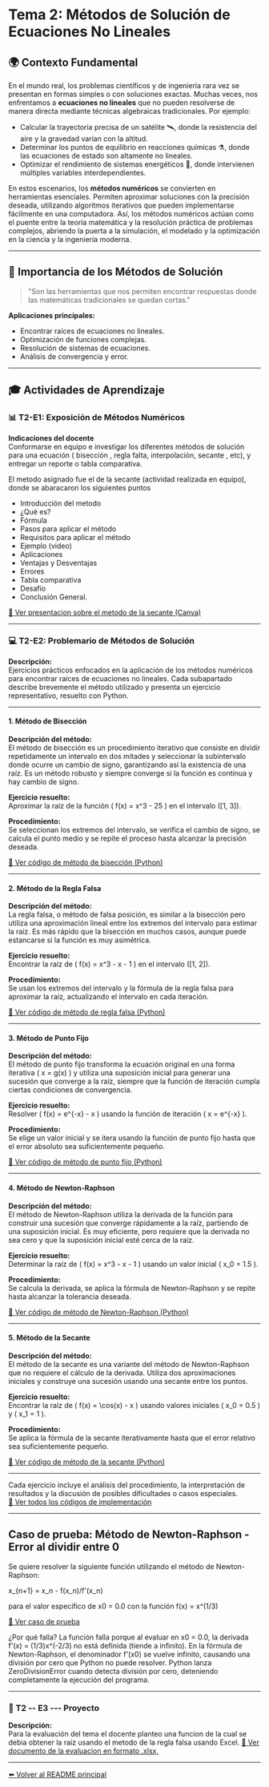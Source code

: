 # Tema 2: Métodos de Solución de Ecuaciones No Lineales

## 🌍 Contexto Fundamental

En el mundo real, los problemas científicos y de ingeniería rara vez se presentan en formas simples o con soluciones exactas. Muchas veces, nos enfrentamos a **ecuaciones no lineales** que no pueden resolverse de manera directa mediante técnicas algebraicas tradicionales. Por ejemplo:

- Calcular la trayectoria precisa de un satélite 🛰️, donde la resistencia del aire y la gravedad varían con la altitud.
- Determinar los puntos de equilibrio en reacciones químicas ⚗️, donde las ecuaciones de estado son altamente no lineales.
- Optimizar el rendimiento de sistemas energéticos 🔋, donde intervienen múltiples variables interdependientes.

En estos escenarios, los **métodos numéricos** se convierten en herramientas esenciales. Permiten aproximar soluciones con la precisión deseada, utilizando algoritmos iterativos que pueden implementarse fácilmente en una computadora. Así, los métodos numéricos actúan como el puente entre la teoría matemática y la resolución práctica de problemas complejos, abriendo la puerta a la simulación, el modelado y la optimización en la ciencia y la ingeniería moderna.

---

## 📌 Importancia de los Métodos de Solución

> "Son las herramientas que nos permiten encontrar respuestas donde las matemáticas tradicionales se quedan cortas."

**Aplicaciones principales:**
- Encontrar raíces de ecuaciones no lineales.
- Optimización de funciones complejas.
- Resolución de sistemas de ecuaciones.
- Análisis de convergencia y error.

---

## 🎓 Actividades de Aprendizaje

### 📊 T2-E1: Exposición de Métodos Numéricos

**Indicaciones del docente**  
Conformarse en equipo e investigar los diferentes métodos de solución para una ecuación ( bisección , regla falta, interpolación, secante , etc), y entregar un reporte o tabla comparativa.

El metodo asignado fue el de la secante (actividad realizada en equipo), donde se abaracaron los siguientes puntos 


- Introducción del metodo
- ¿Qué es?
- Fórmula
- Pasos para aplicar el método
- Requisitos para aplicar el método
- Ejemplo (video)
- Aplicaciones
- Ventajas y Desventajas
- Errores
- Tabla comparativa
- Desafío
- Conclusión General.

[🔗 Ver presentacion sobre el metodo de la secante (Canva)](https://www.canva.com/design/DAGe18Zxr5k/NBIKlX_VZRux4u_mbS9y4A/edit?utm_content=DAGe18Zxr5k&utm_campaign=designshare&utm_medium=link2&utm_source=sharebutton)

---

### 💻 T2-E2: Problemario de Métodos de Solución

**Descripción:**  
Ejercicios prácticos enfocados en la aplicación de los métodos numéricos para encontrar raíces de ecuaciones no lineales. Cada subapartado describe brevemente el método utilizado y presenta un ejercicio representativo, resuelto con Python.

---

#### 1. Método de Bisección

**Descripción del método:**  
El método de bisección es un procedimiento iterativo que consiste en dividir repetidamente un intervalo en dos mitades y seleccionar la subintervalo donde ocurre un cambio de signo, garantizando así la existencia de una raíz. Es un método robusto y siempre converge si la función es continua y hay cambio de signo.

**Ejercicio resuelto:**  
Aproximar la raíz de la función \( f(x) = x^3 - 25 \) en el intervalo \([1, 3]\).

**Procedimiento:**  
Se seleccionan los extremos del intervalo, se verifica el cambio de signo, se calcula el punto medio y se repite el proceso hasta alcanzar la precisión deseada.



[🔗 Ver código de método de bisección (Python)](https://github.com/IvanPedroSuarez/Metodos-Numericos-/blob/master/codigos/tema2/Método%20de%20biseccion.py)

---

#### 2. Método de la Regla Falsa

**Descripción del método:**  
La regla falsa, o método de falsa posición, es similar a la bisección pero utiliza una aproximación lineal entre los extremos del intervalo para estimar la raíz. Es más rápido que la bisección en muchos casos, aunque puede estancarse si la función es muy asimétrica.

**Ejercicio resuelto:**  
Encontrar la raíz de \( f(x) = x^3 - x - 1 \) en el intervalo \([1, 2]\).

**Procedimiento:**  
Se usan los extremos del intervalo y la fórmula de la regla falsa para aproximar la raíz, actualizando el intervalo en cada iteración.



[🔗 Ver código de método de regla falsa (Python)](https://github.com/IvanPedroSuarez/Metodos-Numericos-/blob/master/codigos/tema2/Método%20de%20regla%20falsa.py)

---

#### 3. Método de Punto Fijo

**Descripción del método:**  
El método de punto fijo transforma la ecuación original en una forma iterativa \( x = g(x) \) y utiliza una suposición inicial para generar una sucesión que converge a la raíz, siempre que la función de iteración cumpla ciertas condiciones de convergencia.

**Ejercicio resuelto:**  
Resolver \( f(x) = e^{-x} - x \) usando la función de iteración \( x = e^{-x} \).

**Procedimiento:**  
Se elige un valor inicial y se itera usando la función de punto fijo hasta que el error absoluto sea suficientemente pequeño.



[🔗 Ver código de método de punto fijo (Python)](https://github.com/IvanPedroSuarez/Metodos-Numericos-/blob/master/codigos/tema2/Método%20de%20punto%20fijo.py)

---

#### 4. Método de Newton-Raphson

**Descripción del método:**  
El método de Newton-Raphson utiliza la derivada de la función para construir una sucesión que converge rápidamente a la raíz, partiendo de una suposición inicial. Es muy eficiente, pero requiere que la derivada no sea cero y que la suposición inicial esté cerca de la raíz.

**Ejercicio resuelto:**  
Determinar la raíz de \( f(x) = x^3 - x - 1 \) usando un valor inicial \( x_0 = 1.5 \).

**Procedimiento:**  
Se calcula la derivada, se aplica la fórmula de Newton-Raphson y se repite hasta alcanzar la tolerancia deseada.



[🔗 Ver código de método de Newton-Raphson (Python)](https://github.com/IvanPedroSuarez/Metodos-Numericos-/blob/master/codigos/tema2/Método%20de%20newton-raphson.py)

---

#### 5. Método de la Secante

**Descripción del método:**  
El método de la secante es una variante del método de Newton-Raphson que no requiere el cálculo de la derivada. Utiliza dos aproximaciones iniciales y construye una sucesión usando una secante entre los puntos.

**Ejercicio resuelto:**  
Encontrar la raíz de \( f(x) = \cos(x) - x \) usando valores iniciales \( x_0 = 0.5 \) y \( x_1 = 1 \).

**Procedimiento:**  
Se aplica la fórmula de la secante iterativamente hasta que el error relativo sea suficientemente pequeño.



[🔗 Ver código de método de la secante (Python)](https://github.com/IvanPedroSuarez/Metodos-Numericos-/blob/master/codigos/tema2/Método%20de%20la%20secante.py)

---

Cada ejercicio incluye el análisis del procedimiento, la interpretación de resultados y la discusión de posibles dificultades o casos especiales.  
[🔗 Ver todos los códigos de implementación](https://github.com/IvanPedroSuarez/Metodos-Numericos-/tree/master/codigos/tema2)

---
## Caso de prueba: Método de Newton-Raphson - Error al dividir entre 0

Se quiere resolver la siguiente función utilizando el método de Newton-Raphson:

x_{n+1} = x_n - f(x_n)/f'(x_n)

para el valor específico de x0 = 0.0 con la función f(x) = x^(1/3)

[🔗 Ver caso de prueba](https://github.com/tu_usuario/tu_repo/blob/main/newton_raphson_error.py)

¿Por qué falla?
La función falla porque al evaluar en x0 = 0.0, la derivada f'(x) = (1/3)x^(-2/3) no está definida (tiende a infinito).
En la fórmula de Newton-Raphson, el denominador f'(x0) se vuelve infinito, causando una división por cero que Python no puede resolver.
Python lanza ZeroDivisionError cuando detecta división por cero, deteniendo completamente la ejecución del programa.

---

### 🚀 T2   --   E3  --- Proyecto

**Descripción:**  
Para la evaluación del tema el docente planteo una funcion de la cual se debia obtener la raiz usando el metodo de la regla falsa usando Excel. 
[🔗 Ver documento de la evaluacion en formato .xlsx, ](https://docs.google.com/spreadsheets/d/1tnfnVd17U6HjCpkTi4_rgPxPFfid86v9/edit?usp=sharing&ouid=114454402532269181538&rtpof=true&sd=true)


---


[⬅️ Volver al README principal](../README.md)

